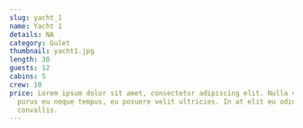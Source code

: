 ```yaml
---
slug: yacht_1
name: Yacht 1
details: NA
category: Gulet
thumbnail: yacht1.jpg
length: 30
guests: 12
cabins: 5
crew: 10
price: Lorem ipsum dolor sit amet, consectetur adipiscing elit. Nulla vestibulum
  purus eu neque tempus, eu posuere velit ultricies. In at elit eu odio lacinia
  convallis.
---
```

